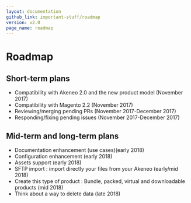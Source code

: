 ```yaml
---
layout: documentation
github_link: important-stuff/roadmap
version: v2.0
page_name: roadmap
---
```


Roadmap
=======

Short-term plans
----------------
* Compatibility with Akeneo 2.0 and the new product model (November 2017)
* Compatibility with Magento 2.2 (November 2017)
* Reviewing/merging pending PRs (November 2017-December 2017)
* Responding/fixing pending issues (November 2017-December 2017)

Mid-term and long-term plans
----------------------------
* Documentation enhancement (use cases)(early 2018)
* Configuration enhancement (early 2018)
* Assets support (early 2018)
* SFTP import : import directly your files from your Akeneo (early/mid 2018)
* Create this type of product : Bundle, packed, virtual and downloadable products (mid 2018)
* Think about a way to delete data (late 2018)